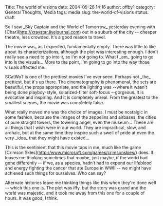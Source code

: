 Title: The world of visions
date: 2004-09-26 14:16
author: offby1
category: General Thoughts, Media
tags: media
slug: the-world-of-visions
status: draft

So I saw \_Sky Captain and the World of Tomorrow\_ yesterday evening with \[Char\](<http://xraystar.livejournal.com>) out in a suburb of the city \-- cheaper theatre, less crowded. It\'s a good reason to travel.

The movie was, as I expected, fundamentally empty. There was little to like about its characterizations, although the plot was interesting enough. I don\'t really see a need to go into it, so I\'m not going to. What I \_em\_ going to go into is the visuals\... More to the point, I\'m going to go into the way those visuals affected me.

SCatWoT is one of the prettiest movies I\'ve ever seen. Perhaps not \_the\_ prettiest, but it\'s up there. The cinematography is phenomenal, the sets are beautiful, the props appropriate, and the lighting was \--where it wasn\'t being done playboy-style, solarized-filter soft-focus \--gorgeous. It is evocative and inspiring. And it is completely unreal. From the greatest to the smallest scenes, the movie was completely false.

What really moved me was the choice of images. I must be nostalgic in some fashion, because the images of the zeppelins and airbases, the cities of pure straight towers, the towering angel, even the museum\... These are all things that I wish were in our world. They are impractical, slow, and archaic, but at the same time they inspire such a swell of pride at even the very \_idea\_ that they might have existed\...

This is the sentiment that this movie taps in me, much like the game \[Crimson Skies\](<http://www.microsoft.com/games/crimsonskies/>) does. It leaves me thinking sometimes that maybe, just maybe, if the world had gone differently \-- if we, as a species, hadn\'t had to expend our lifeblood and energy fighting the cancer that ate Europe in WWII \-- we might have achieved such things for ourselves. Who can say?

Alternate histories leave me thinking things like this when they\'re done well \-- which this one is. The plot was iffy, but the story was grand and the world was majestic, and it took me away from this one for a couple of hours. It was good, I think.
